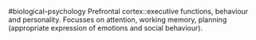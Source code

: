#biological-psychology 
Prefrontal cortex::executive functions, behaviour and personality. Focusses on attention, working memory, planning (appropriate expression of emotions and social behaviour).
<!--SR:!2023-12-20,3,250-->